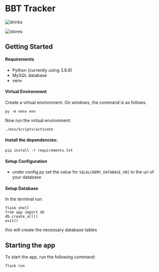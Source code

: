 # BBT Tracker
![drinks](https://user-images.githubusercontent.com/25543099/83160264-fa3c7b00-a0d4-11ea-933f-725be3f95063.png)

![stores](https://user-images.githubusercontent.com/25543099/83159972-9dd95b80-a0d4-11ea-8be9-b60ad125ce8f.png)

## Getting Started
#### Requirements
* Python (currently using 3.6.8)
* MySQL database
* venv

#### Virtual Environment
Create a virtual environment. On windows, the command is as follows:

```py -m venv env```

Now run the virtual environment:

```./env/Scripts/activate```

#### Install the dependencies:

```pip install -r requirements.txt```

#### Setup Configuration
- under config.py set the value for `SQLALCHEMY_DATABASE_URI` to the uri of your database

#### Setup Database
In the terminal run:
```
flask shell
from app import db
db.create_all()
exit()
```
this will create the necessary database tables

### 

## Starting the app
To start the app, run the following command:

`flask run`
